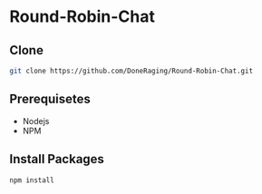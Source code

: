 # Round-Robin-Chat

## Clone

```bash
git clone https://github.com/DoneRaging/Round-Robin-Chat.git
```

## Prerequisetes

+ Nodejs
+ NPM

## Install Packages

```bash
npm install
```
